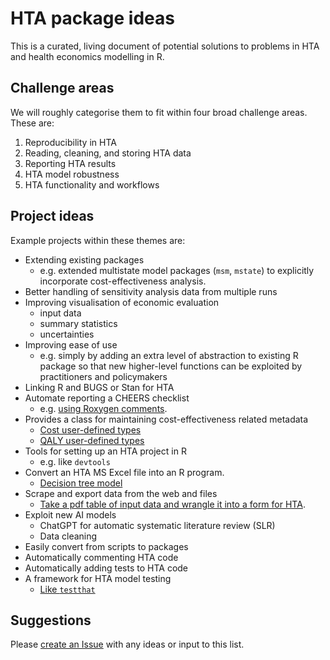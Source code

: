 ﻿# HTA package ideas

This is a curated, living document of potential solutions to problems in HTA and health economics modelling in R.

## Challenge areas
We will roughly categorise them to fit within four broad challenge areas. These are:

1.	Reproducibility in HTA
2.	Reading, cleaning, and storing HTA data
3.	Reporting HTA results
4.	HTA model robustness
5.	HTA functionality and workflows 

## Project ideas
Example projects within these themes are:

* Extending existing packages
  *  e.g. extended multistate model packages (`msm`, `mstate`) to explicitly incorporate cost-effectiveness analysis.
* Better handling of sensitivity analysis data from multiple runs
* Improving visualisation of economic evaluation
  * input data
  * summary statistics
  * uncertainties
* Improving ease of use
  * e.g. simply by adding an extra level of abstraction to existing R package so that new higher-level functions can be exploited by practitioners and policymakers
* Linking R and BUGS or Stan for HTA
* Automate reporting a CHEERS checklist
  * e.g. [using Roxygen comments](https://github.com/n8thangreen/rocletCHEERS).
* Provides a class for maintaining cost-effectiveness related metadata
  * [Cost user-defined types](https://github.com/n8thangreen/ce_unit)
  * [QALY user-defined types](https://github.com/Health-Economics-in-R/QALY)
* Tools for setting up an HTA project in R
  * e.g. like `devtools`
* Convert an HTA MS Excel file into an R program.
  * [Decision tree model](https://healtheconomicshackathon.github.io/xlerate/)
* Scrape and export data from the web and files
  * [Take a pdf table of input data and wrangle it into a form for HTA](https://github.com/HealthEconomicsDataDive/pdf2data).
* Exploit new AI models
  * ChatGPT for automatic systematic literature review (SLR)
  * Data cleaning
* Easily convert from scripts to packages  
* Automatically commenting HTA code
* Automatically adding tests to HTA code
* A framework for HTA model testing
  * [Like `testthat`](https://github.com/n8thangreen/testhta) 

## Suggestions
Please [create an Issue](https://github.com/n8thangreen/HTA-package-ideas/issues) with any ideas or input to this list.
